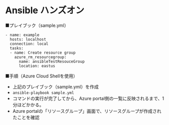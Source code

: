 # Ansible ハンズオン

■プレイブック（sample.yml）

```
- name: example
  hosts: localhost
  connection: local
  tasks:
  - name: Create resource group
    azure_rm_resourcegroup:
      name: ansibleTestResouceGroup
      location: eastus
```

■手順（Azure Cloud Shellを使用）

- 上記のプレイブック（sample.yml）を作成
- `ansible-playbook sample.yml`
- コマンドの実行が完了してから、Azure portal側の一覧に反映されるまで、1分ほどかかる。
- Azure portalの「リソースグループ」画面で、リソースグループが作成されたことを確認
